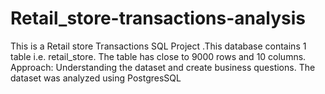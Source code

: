# Retail_store-transactions-analysis
This is a Retail store Transactions SQL Project .This database contains 1 table i.e. retail_store.
The table has close to 9000 rows and 10 columns. 
Approach: Understanding the dataset and create business questions. The dataset was analyzed using PostgresSQL
